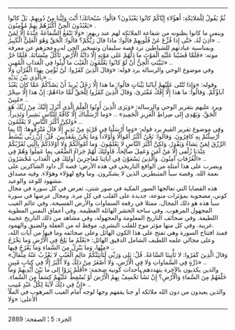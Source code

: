 ------------------------------------------------------------------------

ثُمَّ يَقُولُ لِلْمَلائِكَةِ: أَهؤُلاءِ إِيَّاكُمْ كانُوا يَعْبُدُونَ؟ قالُوا: سُبْحانَكَ! أَنْتَ وَلِيُّنا مِنْ
دُونِهِمْ. بَلْ كانُوا يَعْبُدُونَ الْجِنَّ أَكْثَرُهُمْ بِهِمْ مُؤْمِنُونَ» .  
وينفي ما كانوا يظنونه من شفاعة الملائكة لهم عند ربهم: «وَلا تَنْفَعُ الشَّفاعَةُ
عِنْدَهُ إِلَّا لِمَنْ أَذِنَ لَهُ، حَتَّى إِذا فُزِّعَ عَنْ قُلُوبِهِمْ قالُوا: ماذا قالَ رَبُّكُمْ؟ قالُوا:
الْحَقَّ وَهُوَ الْعَلِيُّ الْكَبِيرُ» ..  
وبمناسبة عبادتهم للشياطين ترد قصة سليمان وتسخير الجن له، وعجزهم عن معرفة
موته: «فَلَمَّا قَضَيْنا عَلَيْهِ الْمَوْتَ ما دَلَّهُمْ عَلى مَوْتِهِ إِلَّا دَابَّةُ الْأَرْضِ تَأْكُلُ
مِنْسَأَتَهُ. فَلَمَّا خَرَّ تَبَيَّنَتِ الْجِنُّ أَنْ لَوْ كانُوا يَعْلَمُونَ الْغَيْبَ ما لَبِثُوا فِي الْعَذابِ
الْمُهِينِ» ..  
وفي موضوع الوحي والرسالة يرد قوله: «وَقالَ الَّذِينَ كَفَرُوا: لَنْ نُؤْمِنَ بِهذَا
الْقُرْآنِ وَلا بِالَّذِي بَيْنَ يَدَيْهِ» ..  
وقوله: «وَإِذا تُتْلى عَلَيْهِمْ آياتُنا بَيِّناتٍ قالُوا: ما هذا إِلَّا رَجُلٌ يُرِيدُ أَنْ يَصُدَّكُمْ
عَمَّا كانَ يَعْبُدُ آباؤُكُمْ. وَقالُوا: ما هذا إِلَّا إِفْكٌ مُفْتَرىً، وَقالَ الَّذِينَ كَفَرُوا لِلْحَقِّ
لَمَّا جاءَهُمْ: إِنْ هذا إِلَّا سِحْرٌ مُبِينٌ» ..  
ويرد عليهم بتقرير الوحي والرسالة: «وَيَرَى الَّذِينَ أُوتُوا الْعِلْمَ الَّذِي أُنْزِلَ إِلَيْكَ
مِنْ رَبِّكَ هُوَ الْحَقَّ، وَيَهْدِي إِلى صِراطِ الْعَزِيزِ الْحَمِيدِ» .. «وَما أَرْسَلْناكَ إِلَّا كَافَّةً
لِلنَّاسِ بَشِيراً وَنَذِيراً. وَلكِنَّ أَكْثَرَ النَّاسِ لا يَعْلَمُونَ» ..  
وفي موضوع تقرير القيم يرد قوله: «وَما أَرْسَلْنا فِي قَرْيَةٍ مِنْ نَذِيرٍ إِلَّا قالَ
مُتْرَفُوها: إِنَّا بِما أُرْسِلْتُمْ بِهِ كافِرُونَ. وَقالُوا: نَحْنُ أَكْثَرُ أَمْوالًا وَأَوْلاداً وَما
نَحْنُ بِمُعَذَّبِينَ. قُلْ: إِنَّ رَبِّي يَبْسُطُ الرِّزْقَ لِمَنْ يَشاءُ وَيَقْدِرُ، وَلكِنَّ أَكْثَرَ النَّاسِ لا
يَعْلَمُونَ. وَما أَمْوالُكُمْ وَلا أَوْلادُكُمْ بِالَّتِي تُقَرِّبُكُمْ عِنْدَنا زُلْفى إِلَّا مَنْ آمَنَ وَعَمِلَ
صالِحاً، فَأُولئِكَ لَهُمْ جَزاءُ الضِّعْفِ بِما عَمِلُوا وَهُمْ فِي الْغُرُفاتِ آمِنُونَ. وَالَّذِينَ
يَسْعَوْنَ فِي آياتِنا مُعاجِزِينَ أُولئِكَ فِي الْعَذابِ مُحْضَرُونَ» ..  
ويضرب على هذا أمثلة من الواقع التاريخي في هذه الأرض: قصة آل داود
الشاكرين على نعمة الله. وقصة سبأ المتبطرين الذين لا يشكرون. وما وقع
لهؤلاء وهؤلاء. وفيه مصداق مشهود للوعد والوعيد.  
هذه القضايا التي تعالجها السور المكية في صور شتى، تعرض في كل سورة في
مجال كوني، مصحوبة بمؤثرات منوعة، جديدة على القلب في كل مرة. ومجال عرضها
في سورة سبأ هذه هو ذلك المجال، ممثلا في رقعة السماوات والأرض الفسيحة،
وفي عالم الغيب المجهول المرهوب. وفي ساحة الحشر الهائلة العظيمة. وفي
أعماق النفس المطوية اللطيفة. وفي صحائف التاريخ المعلومة والمجهولة، وفي
مشاهد من ذلك التاريخ عجيبة غريبة. وفي كل منها مؤثر موح للقلب البشري،
موقظ له من الغفلة والضيق والهمود.  
فمنذ افتتاح السورة وهي تفتح على هذا الكون الهائل وعلى صحائفه وما فيها من
آيات الله، وعلى مجالي علمه اللطيف الشامل الدقيق الهائل: «يَعْلَمُ ما يَلِجُ فِي
الْأَرْضِ وَما يَخْرُجُ مِنْها، وَما يَنْزِلُ مِنَ السَّماءِ وَما يَعْرُجُ فِيها» ..  
«وَقالَ الَّذِينَ كَفَرُوا: لا تَأْتِينَا السَّاعَةُ. قُلْ: بَلى وَرَبِّي لَتَأْتِيَنَّكُمْ عالِمِ الْغَيْبِ لا
يَعْزُبُ عَنْهُ مِثْقالُ ذَرَّةٍ فِي السَّماواتِ وَلا فِي الْأَرْضِ، وَلا أَصْغَرُ مِنْ ذلِكَ وَلا أَكْبَرُ
إِلَّا فِي كِتابٍ مُبِينٍ» ..  
والذين يكذبون بالآخرة يتهددهم بأحداث كونية ضخمة: «أَفَلَمْ يَرَوْا إِلى ما بَيْنَ
أَيْدِيهِمْ وَما خَلْفَهُمْ مِنَ السَّماءِ وَالْأَرْضِ؟ إِنْ نَشَأْ نَخْسِفْ بِهِمُ الْأَرْضَ أَوْ نُسْقِطْ عَلَيْهِمْ
كِسَفاً مِنَ السَّماءِ. إِنَّ فِي ذلِكَ لَآيَةً لِكُلِّ عَبْدٍ مُنِيبٍ» ..  
والذين يعبدون من دون الله ملائكة أو جنا يقفهم وجها لوجه أمام الغيب
المرهوب في الملأ الأعلى: «وَلا

------------------------------------------------------------------------

الجزء: 5 ¦ الصفحة: 2889
